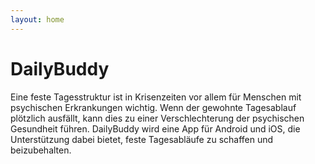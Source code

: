 ```yaml
---
layout: home
---
```


# DailyBuddy

Eine feste Tagesstruktur ist in Krisenzeiten vor allem für Menschen mit psychischen Erkrankungen wichtig. 
Wenn der gewohnte Tagesablauf plötzlich ausfällt, kann dies zu einer Verschlechterung der psychischen Gesundheit führen. 
DailyBuddy wird eine App für Android und iOS, die Unterstützung dabei bietet, feste Tagesabläufe zu schaffen und beizubehalten.